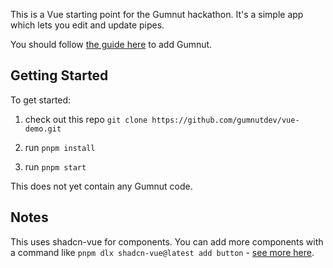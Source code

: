 This is a Vue starting point for the Gumnut hackathon.
It's a simple app which lets you edit and update pipes.

You should follow [the guide here](https://docs.gumnut.dev/components/vue.html) to add Gumnut.

## Getting Started

To get started:

1. check out this repo `git clone https://github.com/gumnutdev/vue-demo.git`

2. run `pnpm install`

3. run `pnpm start`

This does not yet contain any Gumnut code.

## Notes

This uses shadcn-vue for components.
You can add more components with a command like `pnpm dlx shadcn-vue@latest add button` - [see more here](https://www.shadcn-vue.com/docs/installation/vite.html).
